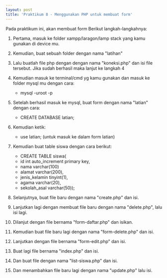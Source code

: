 ```yaml
---
layout: post
title: 'Praktikum 8 - Menggunakan PHP untuk membuat form'
---
```


Pada praktikum ini, akan membuat form
Berikut langkah-langkahnya: 

1. Pertama, masuk ke folder xampp/laragon/lamp stack yang kamu gunakan di device mu.

2. Kemudian, buat sebuah folder dengan nama "latihan"

3. Lalu buatlah file php dengan dengan nama "koneksi.php" dan isi file tersebut.
Jika sudah berhasil maka lanjut ke langkah 4

4. Kemudian masuk ke terminal/cmd yg kamu gunakan dan masuk ke folder mysql mu dengan cara: 

    - mysql -uroot -p

5. Setelah berhasil masuk ke mysql, buat form dengan nama "latian" dengan cara: 

    - CREATE DATABASE latian;

6. Kemudian ketik:

    - use latian; (untuk masuk ke dalam form latian)

7. Kemudian buat table siswa dengan cara berikut:

    - CREATE TABLE siswa(
    - id int auto_increment primary key,
    - nama varchar(100)
    - alamat varchar(200),
    - jenis_kelamin tinyint(1),
    - agama varchar(20),
    - sekolah_asal varchar(50));

8. Selanjutnya, buat file baru dengan nama "create.php" dan isi.

9. Lanjutkan lagi dengan membuat file baru dengan nama "delete.php", lalu isi lagi.

10. Dilanjut dengan file bernama "form-daftar.php" dan isikan.

11. Kemudian buat file baru lagi dengan nama "form-delete.php" dan isi.

12. Lanjutkan dengan file bernama "form-edit.php" dan isi.

13. Buat lagi file bernama "index.php" dan isi.

14. Dan buat file dengan nama "list-siswa.php" dan isi.

15. Dan menambahkan file baru lagi dengan nama "update.php" lalu isi.